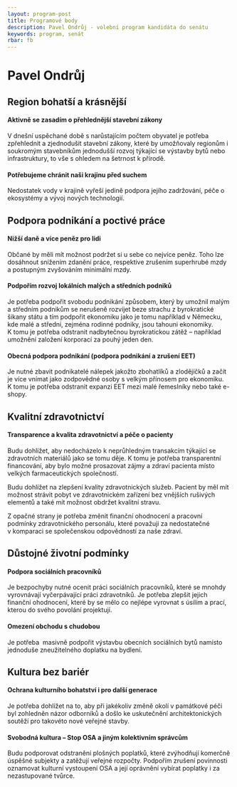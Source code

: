 ```yaml
---
layout: program-post
title: Programové body
description: Pavel Ondrůj - volební program kandidáta do senátu
keywords: program, senát
rbar: fb
---
```


# Pavel Ondrůj

## Region bohatší a krásnější 

#### Aktivně se zasadím o přehlednější stavební zákony  

V dnešní uspěchané době s narůstajícím počtem obyvatel je potřeba zpřehlednit a zjednodušit stavební zákony, které by umožňovaly regionům i soukromým stavebníkům jednodušší rozvoj týkající se výstavby bytů nebo infrastruktury, to vše s ohledem na šetrnost k přírodě.

#### Potřebujeme chránit naši krajinu před suchem

Nedostatek vody v krajině vyřeší jedině podpora jejího zadržování, péče o ekosystémy a vývoj nových technologií.

## Podpora podnikání a poctivé práce 

#### Nižší daně a více peněz pro lidi

Občané by měli mít možnost podržet si u sebe co nejvíce peněz. Toho lze dosáhnout snížením zdanění práce, respektive zrušením superhrubé mzdy a postupným zvyšováním minimální mzdy.

#### Podpořím rozvoj lokálních malých a středních podniků

Je potřeba podpořit svobodu podnikání způsobem, který by umožnil malým a středním podnikům se nerušeně rozvíjet beze strachu z byrokratické šikany státu a tím podpořit ekonomiku jako je tomu například v Německu, kde malé a střední, zejména rodinné podniky, jsou tahouni ekonomiky. K tomu je potřeba odstranit nadbytečnou byrokratickou zátěž – například umožnění založení korporací za pouhý jeden den.

#### Obecná podpora podnikání (podpora podnikání a zrušení EET)

Je nutné zbavit podnikatelé nálepek jakožto zbohatlíků a zlodějíčků a začít je více vnímat jako zodpovědné osoby s velkým přínosem pro ekonomiku. K tomu je potřeba odstranit expanzi EET mezi malé řemeslníky nebo také e-shopy.

## Kvalitní zdravotnictví 

#### Transparence a kvalita zdravotnictví a péče o pacienty

Budu dohlížet, aby nedocházelo k neprůhledným transakcím týkající se zdravotních materiálů jako se tomu děje. K tomu je potřeba transparentní financování, aby bylo možné prosazovat zájmy a zdraví pacienta místo velkých farmaceutických společností.

Budu dohlížet na zlepšení kvality zdravotnických služeb. Pacient by měl mít možnost strávit pobyt ve zdravotnickém zařízení bez vnějších rušivých elementů a také mít možnost obdržet kvalitní stravu.

Z opačné strany je potřeba změnit finanční ohodnocení a pracovní podmínky zdravotnického personálu, které považuji za nedostatečné v komparaci se společenskou odpovědností za naše zdraví.

## Důstojné životní podmínky 

#### Podpora sociálních pracovníků

Je bezpochyby nutné ocenit práci sociálních pracovníků, které se mnohdy vyrovnávají vyčerpávající práci zdravotníků. Je potřeba zlepšit jejich finanční ohodnocení, které by se mělo co nejlépe vyrovnat s úsilím a prací, kterou do svého povolání projektují.

#### Omezení obchodu s chudobou

Je potřeba  masivně podpořit výstavbu obecních sociálních bytů namísto jednoduše zneužitelného doplatku na bydlení.

## Kultura bez bariér

#### Ochrana kulturního bohatství i pro další generace

Je potřeba dohlížet na to, aby při jakékoliv změně okolí v památkové péči byl zohledněn názor odborníků a došlo ke uskutečnění architektonických soutěží pro takovéto nové veřejné stavby.

#### Svobodná kultura – Stop OSA a jiným kolektivním správcům

Budu podporovat odstranění plošných poplatků, které zvýhodňují komerčně úspěšné subjekty a zatěžují veřejné rozpočty. Podpořím zrušení povinnosti oznamovat kulturní vystoupení OSA a její oprávnění vybírat poplatky i za nezastupované tvůrce.